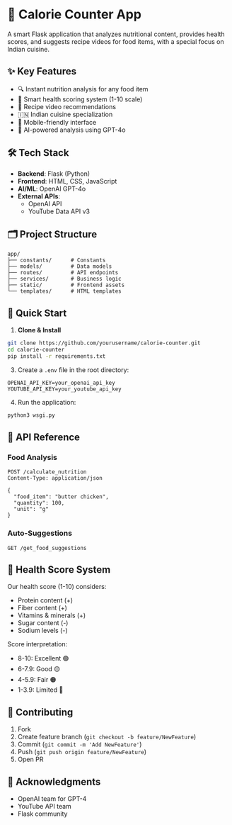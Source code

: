 # 🥗 Calorie Counter App

A smart Flask application that analyzes nutritional content, provides health scores, and suggests recipe videos for food items, with a special focus on Indian cuisine.

## ✨ Key Features

- 🔍 Instant nutrition analysis for any food item
- 💯 Smart health scoring system (1-10 scale)
- 🎯 Recipe video recommendations
- 🇮🇳 Indian cuisine specialization
- 📱 Mobile-friendly interface
- 🤖 AI-powered analysis using GPT-4o

## 🛠️ Tech Stack

- **Backend**: Flask (Python)
- **Frontend**: HTML, CSS, JavaScript
- **AI/ML**: OpenAI GPT-4o
- **External APIs**: 
  - OpenAI API
  - YouTube Data API v3

## 🗂️ Project Structure
```
app/
├── constants/      # Constants
├── models/         # Data models
├── routes/         # API endpoints
├── services/       # Business logic
├── static/         # Frontend assets
└── templates/      # HTML templates
```

## 🚀 Quick Start

1. **Clone & Install**
```bash
git clone https://github.com/yourusername/calorie-counter.git
cd calorie-counter
pip install -r requirements.txt
```

3. Create a `.env` file in the root directory:
```env
OPENAI_API_KEY=your_openai_api_key
YOUTUBE_API_KEY=your_youtube_api_key
```

4. Run the application:
```bash
python3 wsgi.py
```

## 🔌 API Reference

### Food Analysis
```http
POST /calculate_nutrition
Content-Type: application/json

{
  "food_item": "butter chicken",
  "quantity": 100,
  "unit": "g"
}
```

### Auto-Suggestions
```http
GET /get_food_suggestions
```

## 🎯 Health Score System

Our health score (1-10) considers:
- Protein content (+)
- Fiber content (+)
- Vitamins & minerals (+)
- Sugar content (-)
- Sodium levels (-)

Score interpretation:
- 8-10: Excellent 🟢
- 6-7.9: Good 🟡
- 4-5.9: Fair 🟠
- 1-3.9: Limited 🔴

## 🤝 Contributing

1. Fork
2. Create feature branch (`git checkout -b feature/NewFeature`)
3. Commit (`git commit -m 'Add NewFeature'`)
4. Push (`git push origin feature/NewFeature`)
5. Open PR


## 🙏 Acknowledgments

- OpenAI team for GPT-4
- YouTube API team
- Flask community
